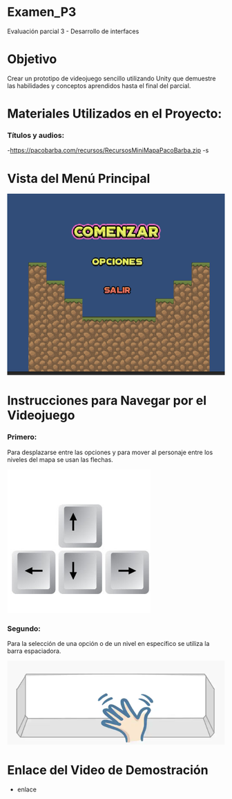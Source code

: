 # Examen_P3
Evaluación parcial 3 - Desarrollo de interfaces

# Objetivo
Crear un prototipo de videojuego sencillo utilizando Unity que demuestre las habilidades y conceptos aprendidos hasta el final del parcial.

# Materiales Utilizados en el Proyecto:
### Títulos y audios:
-https://pacobarba.com/recursos/RecursosMiniMapaPacoBarba.zip
-s

# Vista del Menú Principal
![Imagen](https://github.com/DeividN21/Prototipo1_Videojuego/blob/main/VG_P1.png?raw=true)

# Instrucciones para Navegar por el Videojuego
### Primero:
Para desplazarse entre las opciones y para mover al personaje entre los niveles del mapa se usan las flechas.

![Imagen](https://github.com/DeividN21/Prototipo1_Videojuego/blob/main/teclas-direcciones-flechas.jpg?raw=true)

### Segundo:
Para la selección de una opción o de un nivel en específico se utiliza la barra espaciadora.

![Imagen](https://github.com/DeividN21/Taller_3/blob/main/Tanque3.png?raw=true)

# Enlace del Video de Demostración
- enlace
